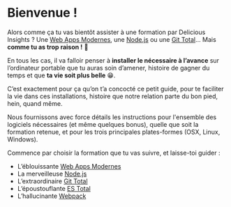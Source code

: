 # Bienvenue !

Alors comme ça tu vas bientôt assister à une formation par Delicious Insights ? Une [Web Apps Modernes](https://delicious-insights.com/fr/formations/web-app-modernes/), une [Node.js](https://delicious-insights.com/fr/formations/node-js/) ou une [Git Total](https://delicious-insights.com/fr/formations/git-total/)…  Mais **comme tu as trop raison !** :tada:

En tous les cas, il va falloir penser à **installer le nécessaire à l’avance** sur l’ordinateur portable que tu auras soin d’amener, histoire de gagner du temps et que **ta vie soit plus belle** :grin:.

C’est exactement pour ça qu’on t’a concocté ce petit guide, pour te faciliter la vie dans ces installations, histoire que notre relation parte du bon pied, hein, quand même.

Nous fournissons avec force détails les instructions pour l'ensemble des logiciels nécessaires (et même quelques bonus), quelle que soit la formation retenue, et pour les trois principales plates-formes (OSX, Linux, Windows).

Commence par choisir la formation que tu vas suivre, et laisse-toi guider :

* L’éblouissante [Web Apps Modernes](./trainings/wam.md)
* La merveilleuse [Node.js](./trainings/node.md)
* L’extraordinaire [Git Total](./trainings/git-total.md)
* L’époustouflante [ES Total](./trainings/es-total.md)
* L’hallucinante [Webpack](./trainings/webpack.md)
